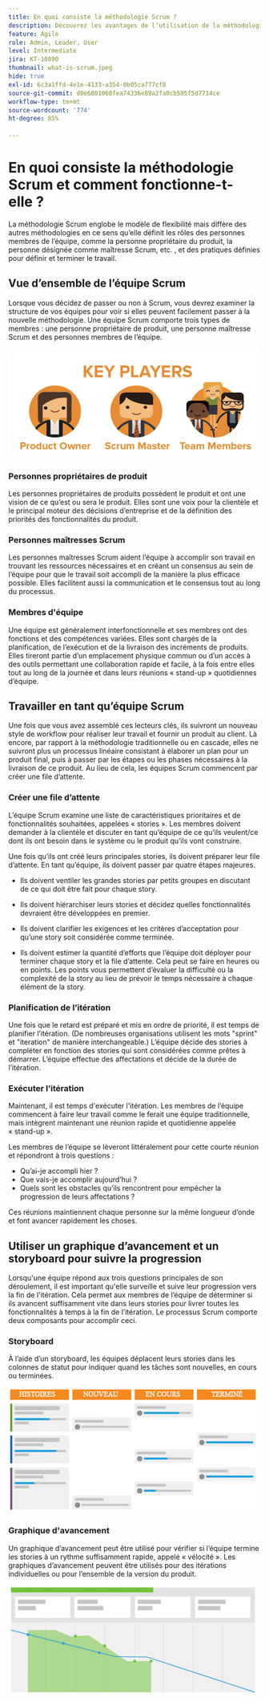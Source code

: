 ```yaml
---
title: En quoi consiste la méthodologie Scrum ?
description: Découvrez les avantages de l’utilisation de la méthodologie agile Scrum.
feature: Agile
role: Admin, Leader, User
level: Intermediate
jira: KT-10890
thumbnail: what-is-scrum.jpeg
hide: true
exl-id: 6c3a1ffd-4e1e-4133-a354-0b05ca777cf8
source-git-commit: d0e6801060fea74336e89a2fa0cb505f5d7714ce
workflow-type: tm+mt
source-wordcount: '774'
ht-degree: 85%

---
```


# En quoi consiste la méthodologie Scrum et comment fonctionne-t-elle ?

La méthodologie Scrum englobe le modèle de flexibilité mais diffère des autres méthodologies en ce sens qu’elle définit les rôles des personnes membres de l’équipe, comme la personne propriétaire du produit, la personne désignée comme maîtresse Scrum, etc. , et des pratiques définies pour définir et terminer le travail.

## Vue d’ensemble de l’équipe Scrum

Lorsque vous décidez de passer ou non à Scrum, vous devrez examiner la structure de vos équipes pour voir si elles peuvent facilement passer à la nouvelle méthodologie. Une équipe Scrum comporte trois types de membres : une personne propriétaire de produit, une personne maîtresse Scrum et des personnes membres de l’équipe.

![Membres de l’équipe Scrum](assets/scrumteammembers-01.png)

### Personnes propriétaires de produit

Les personnes propriétaires de produits possèdent le produit et ont une vision de ce qu’est ou sera le produit. Elles sont une voix pour la clientèle et le principal moteur des décisions d’entreprise et de la définition des priorités des fonctionnalités du produit.


### Personnes maîtresses Scrum

Les personnes maîtresses Scrum aident l’équipe à accomplir son travail en trouvant les ressources nécessaires et en créant un consensus au sein de l’équipe pour que le travail soit accompli de la manière la plus efficace possible. Elles facilitent aussi la communication et le consensus tout au long du processus.


### Membres d&#39;équipe

Une équipe est généralement interfonctionnelle et ses membres ont des fonctions et des compétences variées. Elles sont chargés de la planification, de l’exécution et de la livraison des incréments de produits. Elles tireront partie d’un emplacement physique commun ou d’un accès à des outils permettant une collaboration rapide et facile, à la fois entre elles tout au long de la journée et dans leurs réunions « stand-up » quotidiennes d’équipe.


## Travailler en tant qu’équipe Scrum

Une fois que vous avez assemblé ces lecteurs clés, ils suivront un nouveau style de workflow pour réaliser leur travail et fournir un produit au client. Là encore, par rapport à la méthodologie traditionnelle ou en cascade, elles ne suivront plus un processus linéaire consistant à élaborer un plan pour un produit final, puis à passer par les étapes ou les phases nécessaires à la livraison de ce produit. Au lieu de cela, les équipes Scrum commencent par créer une file d’attente.



### Créer une file d’attente

L’équipe Scrum examine une liste de caractéristiques prioritaires et de fonctionnalités souhaitées, appelées « stories ». Les membres doivent demander à la clientèle et discuter en tant qu’équipe de ce qu’ils veulent/ce dont ils ont besoin dans le système ou le produit qu’ils vont construire.


Une fois qu’ils ont créé leurs principales stories, ils doivent préparer leur file d’attente. En tant qu’équipe, ils doivent passer par quatre étapes majeures.


* Ils doivent ventiler les grandes stories par petits groupes en discutant de ce qui doit être fait pour chaque story.

* Ils doivent hiérarchiser leurs stories et décidez quelles fonctionnalités devraient être développées en premier.

* Ils doivent clarifier les exigences et les critères d’acceptation pour qu’une story soit considérée comme terminée.

* Ils doivent estimer la quantité d’efforts que l’équipe doit déployer pour terminer chaque story et la file d’attente. Cela peut se faire en heures ou en points. Les points vous permettent d’évaluer la difficulté ou la complexité de la story au lieu de prévoir le temps nécessaire à chaque élément de la story.


### Planification de l’itération

Une fois que le retard est préparé et mis en ordre de priorité, il est temps de planifier l’itération. (De nombreuses organisations utilisent les mots &quot;sprint&quot; et &quot;iteration&quot; de manière interchangeable.) L’équipe décide des stories à compléter en fonction des stories qui sont considérées comme prêtes à démarrer. L’équipe effectue des affectations et décide de la durée de l’itération.



### Exécuter l’itération

Maintenant, il est temps d&#39;exécuter l&#39;itération. Les membres de l’équipe commencent à faire leur travail comme le ferait une équipe traditionnelle, mais intègrent maintenant une réunion rapide et quotidienne appelée « stand-up ».

Les membres de l’équipe se lèveront littéralement pour cette courte réunion et répondront à trois questions :

* Qu’ai-je accompli hier ?
* Que vais-je accomplir aujourd’hui ?
* Quels sont les obstacles qu’ils rencontrent pour empêcher la progression de leurs affectations ?


Ces réunions maintiennent chaque personne sur la même longueur d’onde et font avancer rapidement les choses.



## Utiliser un graphique d’avancement et un storyboard pour suivre la progression

Lorsqu&#39;une équipe répond aux trois questions principales de son déroulement, il est important qu&#39;elle surveille et suive leur progression vers la fin de l&#39;itération. Cela permet aux membres de l’équipe de déterminer si ils avancent suffisamment vite dans leurs stories pour livrer toutes les fonctionnalités à temps à la fin de l’itération. Le processus Scrum comporte deux composants pour accomplir ceci.


### Storyboard

À l’aide d’un storyboard, les équipes déplacent leurs stories dans les colonnes de statut pour indiquer quand les tâches sont nouvelles, en cours ou terminées.

![Storyboard](assets/storyboard-01.png)


### Graphique d&#39;avancement

Un graphique d’avancement peut être utilisé pour vérifier si l’équipe termine les stories à un rythme suffisamment rapide, appelé « vélocité ». Les graphiques d’avancement peuvent être utilisés pour des itérations individuelles ou pour l’ensemble de la version du produit.

![Graphique d&#39;avancement](assets/burndown-01.png)
